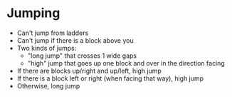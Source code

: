 # Jumping

* Can't jump from ladders
* Can't jump if there is a block above you
* Two kinds of jumps:
  * "long jump" that crosses 1 wide gaps
  * "high" jump that goes up one block and over in the direction facing
* If there are blocks up/right and up/left, high jump
* If there is a block left or right (when facing that way), high jump
* Otherwise, long jump
